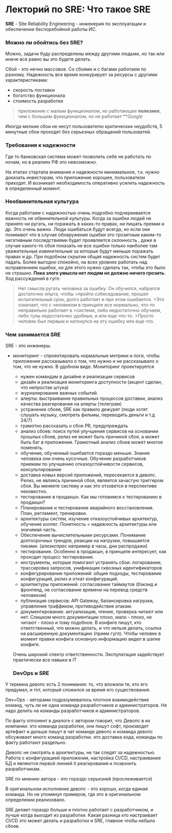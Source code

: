 # Лекторий по SRE: Что такое SRE

__SRE__ - Site Reliability Engineering - инженерия по эксплуатации и обеспечение беспоребойной работы ИС.

### Можно ли обойтись без SRE? 
Можно, задачи буду распределены между другими людьми, но так или иначе все равно вы это будете делать.

Сбой - это нечно массовое. Со сбоями и с багами работаем по разному. 
Надежность все время конкурирует за ресурсы с другими характеристиками:
  - скорость поставки
  - богатство функционала
  - стоимость разработки

> приложение с малым функционалом, но работающее __полезнее__, чем с большим функционалом, но не работает
>**_Google_

Иногда мелкие сбои не несут пользователю критических неудобств, 5 минутные сбои проходят без серьезных обращений пользоватей.

### Требования к надежности

Где то банковская система может позволить себе не работать по ночам, но в реалиях РФ это невозможно.

На этапах стартапа внимание к надежности минимальное, т.к. нужно доказать инвесторам, что приложение хорошее, пользователи приходят. И возникает необходимость оперативно усилить надежность в определенный момент.

### Необвинительная культура

Когда работаем с надежностью очень подробно подчеркивается важность не обвинительной
культуры. Когда за ошибки людей не принято ни ругать, ни поражать в каких-то правах, ни лишать премии и др. Это очень важно. Люди ошибаться будут всегда, но если они понимают что в случае обнаружения ошибки это грозитным каким-то негативным последствиями будет проявляется склонность , даже в случае какого-то сбоя показать не все ошибки только наиболее там уважительные извинительные за которые будут меньше поражать правах и др. При подобном скрытии общая надежность систем будет падать. Более выгодно спокойно, на всех уровнях работать над исправлением ошибок, но для этого нужно сделать так, чтобы это было не страшно. __Пока злого умысла нет людям не должно ничего грозить.__
Ход рассуждений в гугл:
>Нет смысла ругать человека за ошибку. Он обучился, набрался достаточно опыта, чтобы >пройти собеседование, прошел испытательный срок, долго работает и при этом ошибается. >Это означает, что с человеком в принципе все нормально, что-то неправильно работает в >системе, либо недостаточно обучаем, либо тулы недостаточно удобные, и или еще что-то. >Просто человек был первым и наткнулся на эту ошибку или еще что.

### Чем занимается SRE

SRE - это инженеры.
* мониторинг - спроектировать нормальные метрики и логи, чтобы приложение рассказывало о том, что нужно и не рассказывало о том, что не нужно. В удобном виде. Мониторинг проектируется
  * нужен командам в дизайне и реализации сервисов
  * дизайн и реализация мониторинга доступности (акцент сделан, что непростая штука)
  * журналирование важных событий.
  * алерты: выстраивание правильных процессов доставки, анализ качества реагирования на алерты (телеграм)
  * устранение сбоев, SRE как правило дежурят (люди хотят слушать музыку, смотреть фильмы, переводить деньги и т.д 24/7)
  * грамотно рассказать о сбое PR, предупреждать
  * анализ сбоев: поиск путей улучшения сервисов на основании прошлых сбоев, релиз не может быть причиной сбоя, а может быть баг в приложении. Грамотный анализ сбоев может многое поменять.
  * обучение, обученный ошибается гораздо меньше. Знание человека они очень кусочные. Обучение разработчиков приемам по улучшению отказоустойчивости сервисов, консультирование
  * доставка новых версий приложений, пересекается в девопс. Релиз, не являясь причиной сбоя, является зачастую триггером сбоя. Вы меняете систему и как это отзовется в перспективе неизвестно.
  * тестирование в продакшн. Как мы готовимся к тестированию в продакшн?
  * Планирование и тестирование аварийного восстановления. План, регламент, тренировки.
  * архитектуры систем, изучение отказоустойчивых архитектур, обучение коллег. Понятность = надежность архитектуры или значимая часть.
  * Обеспечение вычислительными ресурсами. Понимание долгосрочных трендов, реакции на нагрузки, повышается пиками. (алиэкспрес например в часы, дни распродажи)
  * тестирование. Особенно в продакшн, в принципе интересует, как проходит процесс тестирование.
  * инструменты, которые помогают устранять сбои: логирование, трассировка запросов, унификация сквозных идентификаторов
  * конфигурирование приложений: общие подходы, тестирование конфигураций, релиз и откат конфигураций.
  * архитектуры приложений: согласование таймаутов (бэкэнд и фронтенд, не согласование времени на перевод средств человеком)
  * публикация сервисов: API Gateway, балансировка нагрузки, управление траффиком, противодействие атакам.
  * документирование: актуализация, чтение, проверка читают или нет. Слишком много документации плохо, мало - плохо, не читают - плохо и тому подобное. В конфиге пишут, кто ответственный, что можно делать, и что нельзя делать, ссылка на расширенную документацию (прием гугл). Чтобы человек в момент правки конфига основную информацию видел в шапке конфиге.

  Очень широкий спектр ответственности. Экспулатация задействует практически все навыки в IT

  ### DevOps и SRE
У термина девопс есть 2 понимания: то, что вложили те, кто его придумал, и тот, который сложился за время его существования.

Dev+Ops - авторами подразумевалось плотное взаимодействие команд, чуть ли не одна команда разработчиков и администраторов. Не надо делить на команды разработчиков и администраторов.

По факту оппонент в диалоге с автором говорит, что Девопс в их компании: это команда разработки, они пишут софт, производят артефакт и дальше пишут в чат команде девопс и команда девопс обсуживает много команд разработки. это доставка кода, команды по факту работают раздельно.

Девопс не смотрять в архитектуры, не так следят за надежностью. Работа с конфигурацией приложения, настройка CI/CD, настраивание БД и являются первой линией it реагирования и позвонить разработчикам. 

SRE по мнению автора - это гораздо серьезней (прослеживается)

В оригинальном исполнение девопс - это хорошо, когда единая команда. Но не упомянул примеров, где это в оригинальном определении реализовано.

SRE делает гораздо больше и плотно работает с разработчиком, и лучше когда выходит из разработки. Какая разница кто настраивает CI/CD это может делать и разработки и SRE, главное чтобы небыло сбоев.
